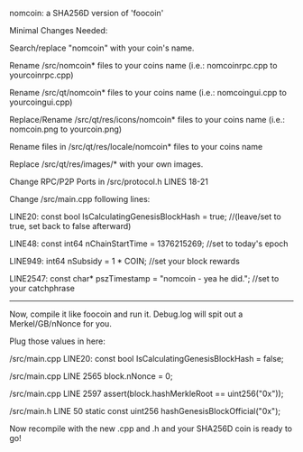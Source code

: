 nomcoin: a SHA256D version of 'foocoin'


Minimal Changes Needed: 

Search/replace "nomcoin" with your coin's name.

Rename /src/nomcoin* files to your coins name (i.e.: nomcoinrpc.cpp to yourcoinrpc.cpp)

Rename /src/qt/nomcoin* files to your coins name (i.e.: nomcoingui.cpp to yourcoingui.cpp)

Replace/Rename /src/qt/res/icons/nomcoin* files to your coins name (i.e.: nomcoin.png to yourcoin.png)

Rename files in /src/qt/res/locale/nomcoin* files to your coins name

Replace /src/qt/res/images/* with your own images.

Change RPC/P2P Ports in /src/protocol.h LINES 18-21

Change /src/main.cpp following lines:

LINE20: const bool IsCalculatingGenesisBlockHash = true; //(leave/set to true, set back to false afterward)

LINE48: const int64 nChainStartTime = 1376215269; //set to today's epoch

LINE949: int64 nSubsidy = 1 * COIN; //set your block rewards

LINE2547: const char* pszTimestamp = "nomcoin - yea he did."; //set to your catchphrase

---------------------------------------------------------------------------------------------------------

Now, compile it like foocoin and run it. Debug.log will spit out a Merkel/GB/nNonce for you. 

Plug those values in here:

/src/main.cpp LINE20: const bool IsCalculatingGenesisBlockHash = false;

/src/main.cpp LINE 2565 block.nNonce   = 0;

/src/main.cpp LINE 2597 assert(block.hashMerkleRoot == uint256("0x"));

/src/main.h LINE 50 static const uint256 hashGenesisBlockOfficial("0x");

Now recompile with the new .cpp and .h and your SHA256D coin is ready to go!
